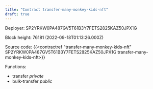 ```yaml
---
title: "Contract transfer-many-monkey-kids-nft"
draft: true
---
```

Deployer: SP2YRKW0PA487GV5T61B3Y7FETS2825KAZ50JPX1G


 



Block height: 76181 (2022-09-18T01:13:26.000Z)

Source code: {{<contractref "transfer-many-monkey-kids-nft" SP2YRKW0PA487GV5T61B3Y7FETS2825KAZ50JPX1G transfer-many-monkey-kids-nft>}}

Functions:

* transfer _private_
* bulk-transfer _public_
